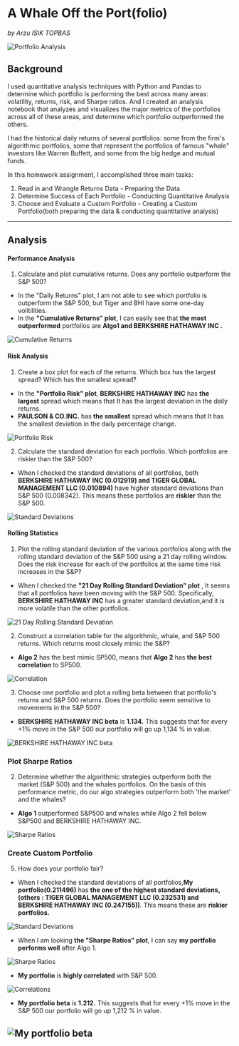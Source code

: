 # A Whale Off the Port(folio)
   *by Arzu ISIK TOPBAS*

![Portfolio Analysis](https://s3.amazonaws.com/static-assets.m1finance.com/wp-content/uploads/2019/04/16201340/investment-portfolio-01.jpg)

## Background

I used quantitative analysis techniques with Python and Pandas to determine which portfolio is performing the best across many areas: volatility, returns, risk, and Sharpe ratios. And I created an analysis notebook that analyzes and visualizes the major metrics of the portfolios across all of these areas, and determine which portfolio outperformed the others.

I had the historical daily returns of several portfolios: some from the firm's algorithmic portfolios, some that represent the portfolios of famous "whale" investors like Warren Buffett, and some from the big hedge and mutual funds. 

In this homework assignment, I accomplished three main tasks:

1. Read in and Wrangle Returns Data - Preparing the Data
2. Determine Success of Each Portfolio - Conducting Quantitative Analysis
3. Choose and Evaluate a Custom Portfolio - Creating a Custom Portfolio(both preparing the data & conducting quantitative analysis)

---
## Analysis

#### Performance Analysis

1. Calculate and plot cumulative returns. Does any portfolio outperform the S&P 500?
* In the "Daily Returns" plot, I am not able to see which portfolio is outperform the S&P 500, but Tiger and BHI have some one-day volitilities. 
* In the **"Cumulative Returns" plot**, I can easily see that **the most outperformed** portfolios are **Algo1 and BERKSHIRE HATHAWAY INC .**

![Cumulative Returns](https://github.com/arzuisiktopbas/03-A_Whale_Off_the_Portfolio/blob/main/Images/HW3-Cumulative%20Returns.png)

#### Risk Analysis

1. Create a box plot for each of the returns. Which box has the largest spread? Which has the smallest spread?
* In the **"Portfolio Risk" plot**, **BERKSHIRE HATHAWAY INC** has **the largest** spread which means that It has the largest deviation in the daily returns.
* **PAULSON & CO.INC.** has **the smallest** spread which means that It has the smallest deviation in the daily percentage change.

![Portfolio Risk](https://github.com/arzuisiktopbas/03-A_Whale_Off_the_Portfolio/blob/main/Images/HW3-Portfolio%20Risk.png)

2. Calculate the standard deviation for each portfolio. Which portfolios are riskier than the S&P 500?
* When I checked the standard deviations of all portfolios, both **BERKSHIRE HATHAWAY INC (0.012919) and TIGER GLOBAL MANAGEMENT LLC (0.010894)** have higher standard deviations than S&P 500 (0.008342). This means these portfolios are **riskier** than the S&P 500.

![Standard Deviations](https://github.com/arzuisiktopbas/03-A_Whale_Off_the_Portfolio/blob/main/Images/HW3-Standard%20deviations.png)

#### Rolling Statistics

1. Plot the rolling standard deviation of the various portfolios along with the rolling standard deviation of the S&P 500 using a 21 day rolling window. Does the risk increase for each of the portfolios at the same time risk increases in the S&P?
 * When I checked the **"21 Day Rolling Standard Deviation" plot** , It seems that all portfolios have been moving with the S&P 500. Specifically, **BERKSHIRE HATHAWAY INC** has a greater standard deviation,and it is more volatile than the other portfolios.
 
 ![21 Day Rolling Standard Deviation](https://github.com/arzuisiktopbas/03-A_Whale_Off_the_Portfolio/blob/main/Images/HW3-21%20Day%20Rolling%20St%20dev.png)

2. Construct a correlation table for the algorithmic, whale, and S&P 500 returns. Which returns most closely mimic the S&P?
 * **Algo 2** has the best mimic SP500, means that **Algo 2** has **the best correlation** to SP500.
 
 ![Correlation](https://github.com/arzuisiktopbas/03-A_Whale_Off_the_Portfolio/blob/main/Images/HW3-Correlation.png)
 
3. Choose one portfolio and plot a rolling beta between that portfolio's returns and S&P 500 returns. Does the portfolio seem sensitive to movements in the S&P 500?
* **BERKSHIRE HATHAWAY INC beta** is **1.134.** This suggests that for every +1% move in the S&P 500 our portfolio will go up 1,134 % in value.

 ![BERKSHIRE HATHAWAY INC beta](https://github.com/arzuisiktopbas/03-A_Whale_Off_the_Portfolio/blob/main/Images/HW3-BHI%20Beta.png)


### Plot Sharpe Ratios

2. Determine whether the algorithmic strategies outperform both the market (S&P 500) and the whales portfolios.
On the basis of this performance metric, do our algo strategies outperform both 'the market' and the whales? 
* **Algo 1** outperformed S&P500 and whales while Algo 2 fell below S&P500  and BERKSHIRE HATHAWAY INC.

 ![Sharpe Ratios](https://github.com/arzuisiktopbas/03-A_Whale_Off_the_Portfolio/blob/main/Images/HW3-Sharpe%20Ratios.png)
 
### Create Custom Portfolio

5. How does your portfolio fair?

* When I checked the standard deviations of all portfolios,**My portfolio(0.211496)** has **the one of the highest standard deviations,(others : TIGER GLOBAL MANAGEMENT LLC (0.232531) and BERKSHIRE HATHAWAY INC (0.247155))**. This means these  are **riskier portfolios.** 

![Standard Deviations](https://github.com/arzuisiktopbas/03-A_Whale_Off_the_Portfolio/blob/main/Images/HW3-%20Annualized%20My%20portfolio%20sta%20dev.png)

* When I am looking **the "Sharpe Ratios" plot**, I can say **my portfolio performs well** after Algo 1.

![Sharpe Ratios](https://github.com/arzuisiktopbas/03-A_Whale_Off_the_Portfolio/blob/main/Images/HW3-%20My%20portfolio%20Sharpe%20Ratios.png)

* **My portfolio** is **highly correlated** with S&P 500.

![Correlations](https://github.com/arzuisiktopbas/03-A_Whale_Off_the_Portfolio/blob/main/Images/HW3-My%20portfolio%20Corr.png)

* **My portfolio beta** is **1.212.** This suggests that for every +1% move in the S&P 500 our portfolio will go up 1,212 % in value.

![My portfolio beta](https://github.com/arzuisiktopbas/03-A_Whale_Off_the_Portfolio/blob/main/Images/HW3-%20My%20port%20Beta.png)
---
